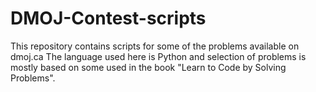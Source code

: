 # DMOJ-Contest-scripts
This repository contains scripts for some of the problems available on dmoj.ca
The language used here is Python and selection of problems is mostly based on some used in the book "Learn to Code by Solving Problems".
